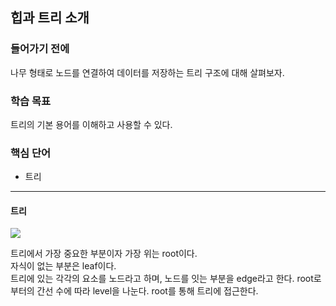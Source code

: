 ## 힙과 트리 소개

### 들어가기 전에
나무 형태로 노드를 연결하여 데이터를 저장하는 트리 구조에 대해 살펴보자.

### 학습 목표
트리의 기본 용어를 이해하고 사용할 수 있다.

### 핵심 단어
- 트리

---
#### 트리
<img src="https://cphinf.pstatic.net/mooc/20210430_94/1619715766084zCR85_PNG/mceclip0.png">  

트리에서 가장 중요한 부분이자 가장 위는 root이다.  
자식이 없는 부분은 leaf이다.  
트리에 있는 각각의 요소를 노드라고 하며, 노드를 잇는 부분을 edge라고 한다. root로 부터의 간선 수에 따라 level을 나눈다.
root를 통해 트리에 접근한다.
